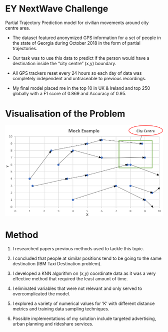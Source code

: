 # EY NextWave Challenge
Partial Trajectory Prediction model for civilian movements around city centre area.

- The dataset featured anonymized GPS information for a set of people in the state of Georgia during October 2018 in the form of partial trajectories. 

- Our task was to use this data to predict if the person would have a destination inside the “city centre” (x,y) boundary. 

- All GPS trackers reset every 24 hours so each day of data was completely independent and untraceable to previous recordings. 

- My final model placed me in the top 10 in UK & Ireland and top 250 globally with a F1 score of 0.869 and Accuracy of 0.95.

# Visualisation of the Problem

![Image of framework](https://github.com/jackapbutler/EY-NextWave-Challenge/blob/master/ey_nextwave.PNG)

# Method
1.	I researched papers previous methods used to tackle this topic. 

2.	I concluded that people at similar positions tend to be going to the same destination (IBM Taxi Destination problem).

3.	I developed a KNN algorithm on (x,y) coordinate data as it was a very effective method that required the least amount of time. 

4.	I eliminated variables that were not relevant and only served to overcomplicated the model.

5.	I explored a variety of numerical values for ‘K’ with different distance metrics and training data sampling techniques.

6.	Possible implementations of my solution include targeted advertising, urban planning and rideshare services.
